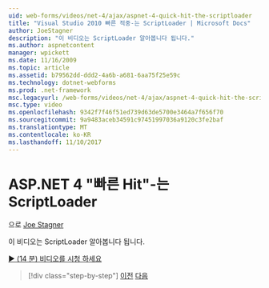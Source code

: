 ```yaml
---
uid: web-forms/videos/net-4/ajax/aspnet-4-quick-hit-the-scriptloader
title: "Visual Studio 2010 빠른 적중-는 ScriptLoader | Microsoft Docs"
author: JoeStagner
description: "이 비디오는 ScriptLoader 알아봅니다 됩니다."
ms.author: aspnetcontent
manager: wpickett
ms.date: 11/16/2009
ms.topic: article
ms.assetid: b79562dd-ddd2-4a6b-a681-6aa75f25e59c
ms.technology: dotnet-webforms
ms.prod: .net-framework
msc.legacyurl: /web-forms/videos/net-4/ajax/aspnet-4-quick-hit-the-scriptloader
msc.type: video
ms.openlocfilehash: 9342f7f46f51ed739d63de5700e3464a7f656f70
ms.sourcegitcommit: 9a9483aceb34591c97451997036a9120c3fe2baf
ms.translationtype: MT
ms.contentlocale: ko-KR
ms.lasthandoff: 11/10/2017
---
```

<a name="aspnet-4-quick-hit---the-scriptloader"></a>ASP.NET 4 "빠른 Hit"-는 ScriptLoader
====================
으로 [Joe Stagner](https://github.com/JoeStagner)

이 비디오는 ScriptLoader 알아봅니다 됩니다.

[&#9654; (14 분) 비디오를 시청 하세요](https://channel9.msdn.com/Blogs/ASP-NET-Site-Videos/aspnet-4-quick-hit-the-scriptloader)

>[!div class="step-by-step"]
[이전](aspnet-4-quick-hit-imperative-javascript-syntax-for-microsoft-client-side-controls.md)
[다음](aspnet-4-quick-hit-jquery-syntax-for-microsoft-ajax.md)
